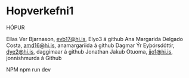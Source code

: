 ﻿# Hopverkefni1

HÓPUR

Elías Ver Bjarnason, evb17@hi.is, Elyo3 á github
Ana Margarida Delgado Costa, amd16@hi.is, anamargariida á github
Dagmar Ýr Eyþórsdóttir, dye2@hi.is, daggimaar á github
Jonathan Jakub Otuoma, jjo1@hi.is, jonnishmurda á Github


NPM
npm run dev


